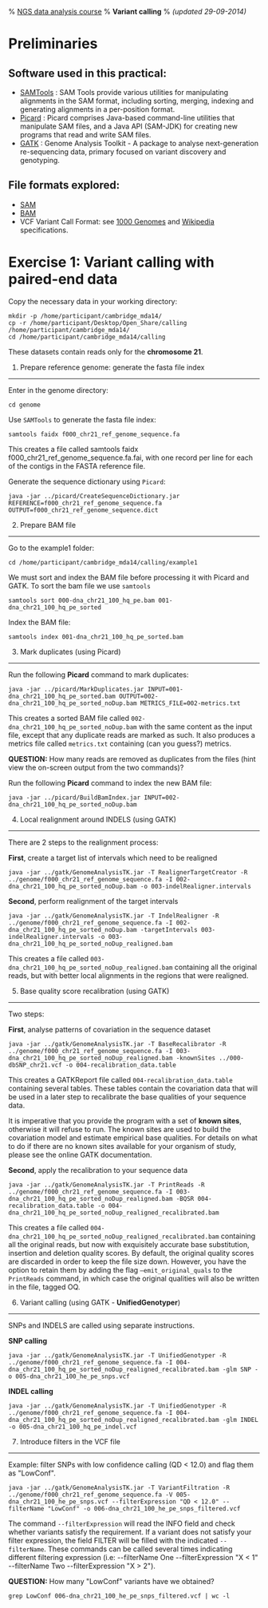% [NGS data analysis course](http://ngscourse.github.io/)
% __Variant calling__
% _(updated 29-09-2014)_

<!-- COMMON LINKS HERE -->

[SAMTools]: http://samtools.sourceforge.net/ "samtools"
[Picard]: http://picard.sourceforge.net/ "Picard"
[GATK]: http://www.broadinstitute.org/gatk/ "GATK"

Preliminaries
================================================================================

Software used in this practical:
--------------------------------

- [SAMTools] : SAM Tools provide various utilities for manipulating alignments in the SAM format, including sorting, merging, indexing and generating alignments in a per-position format.
- [Picard] : Picard comprises Java-based command-line utilities that manipulate SAM files, and a Java API (SAM-JDK) for creating new programs that read and write SAM files.
- [GATK] : Genome Analysis Toolkit - A package to analyse next-generation re-sequencing data, primary focused on variant discovery and genotyping.


File formats explored:
----------------------

- [SAM](http://samtools.sourceforge.net/SAMv1.pdf)
- [BAM](http://www.broadinstitute.org/igv/bam)
- VCF Variant Call Format: see [1000 Genomes](http://www.1000genomes.org/wiki/analysis/variant-call-format/vcf-variant-call-format-version-42) and [Wikipedia](http://en.wikipedia.org/wiki/Variant_Call_Format) specifications.


Exercise 1: Variant calling with paired-end data
================================================================================

Copy the necessary data in your working directory:

    mkdir -p /home/participant/cambridge_mda14/
    cp -r /home/participant/Desktop/Open_Share/calling /home/participant/cambridge_mda14/
    cd /home/participant/cambridge_mda14/calling

These datasets contain reads only for the **chromosome 21**.


1. Prepare reference genome: generate the fasta file index
--------------------------------------------------------------------------------
Enter in the genome directory:

    cd genome

Use ``SAMTools`` to generate the fasta file index:

    samtools faidx f000_chr21_ref_genome_sequence.fa

This creates a file called samtools faidx f000_chr21_ref_genome_sequence.fa.fai, with one record per line for each of the contigs in the FASTA reference file.


Generate the sequence dictionary using ``Picard``:

    java -jar ../picard/CreateSequenceDictionary.jar REFERENCE=f000_chr21_ref_genome_sequence.fa OUTPUT=f000_chr21_ref_genome_sequence.dict


2. Prepare BAM file
--------------------------------------------------------------------------------

Go to the example1 folder:

    cd /home/participant/cambridge_mda14/calling/example1

<!-- The **read group** information is key for downstream GATK functionality. The GATK will not work without a read group tag. Make sure to enter as much metadata as you know about your data in the read group fields provided. For more information about all the possible fields in the @RG tag, take a look at the SAM specification.

    AddOrReplaceReadGroups.jar I=f000-dna_100_high_pe.bam O=f010-dna_100_high_pe_fixRG.bam RGID=group1 RGLB=lib1 RGPL=illumina RGSM=sample1 RGPU=unit1

-->

We must sort and index the BAM file before processing it with Picard and GATK. To sort the bam file we use ``samtools``

    samtools sort 000-dna_chr21_100_hq_pe.bam 001-dna_chr21_100_hq_pe_sorted

Index the BAM file:

    samtools index 001-dna_chr21_100_hq_pe_sorted.bam


3. Mark duplicates (using Picard)
--------------------------------------------------------------------------------

Run the following **Picard** command to mark duplicates:

    java -jar ../picard/MarkDuplicates.jar INPUT=001-dna_chr21_100_hq_pe_sorted.bam OUTPUT=002-dna_chr21_100_hq_pe_sorted_noDup.bam METRICS_FILE=002-metrics.txt

This creates a sorted BAM file called ``002-dna_chr21_100_hq_pe_sorted_noDup.bam`` with the same content as the input file, except that any duplicate reads are marked as such. It also produces a metrics file called ``metrics.txt`` containing (can you guess?) metrics.

**QUESTION:** How many reads are removed as duplicates from the files (hint view the on-screen output from the two commands)?

Run the following **Picard** command to index the new BAM file:

    java -jar ../picard/BuildBamIndex.jar INPUT=002-dna_chr21_100_hq_pe_sorted_noDup.bam


4. Local realignment around INDELS (using GATK)
--------------------------------------------------------------------------------

There are 2 steps to the realignment process:

**First**, create a target list of intervals which need to be realigned
  
    java -jar ../gatk/GenomeAnalysisTK.jar -T RealignerTargetCreator -R ../genome/f000_chr21_ref_genome_sequence.fa -I 002-dna_chr21_100_hq_pe_sorted_noDup.bam -o 003-indelRealigner.intervals

**Second**, perform realignment of the target intervals

    java -jar ../gatk/GenomeAnalysisTK.jar -T IndelRealigner -R ../genome/f000_chr21_ref_genome_sequence.fa -I 002-dna_chr21_100_hq_pe_sorted_noDup.bam -targetIntervals 003-indelRealigner.intervals -o 003-dna_chr21_100_hq_pe_sorted_noDup_realigned.bam

This creates a file called ``003-dna_chr21_100_hq_pe_sorted_noDup_realigned.bam`` containing all the original reads, but with better local alignments in the regions that were realigned.


5. Base quality score recalibration (using GATK)
--------------------------------------------------------------------------------

Two steps:

**First**, analyse patterns of covariation in the sequence dataset

    java -jar ../gatk/GenomeAnalysisTK.jar -T BaseRecalibrator -R ../genome/f000_chr21_ref_genome_sequence.fa -I 003-dna_chr21_100_hq_pe_sorted_noDup_realigned.bam -knownSites ../000-dbSNP_chr21.vcf -o 004-recalibration_data.table

This creates a GATKReport file called ``004-recalibration_data.table`` containing several tables. These tables contain the covariation data that will be used in a later step to recalibrate the base qualities of your sequence data.

It is imperative that you provide the program with a set of **known sites**, otherwise it will refuse to run. The known sites are used to build the covariation model and estimate empirical base qualities. For details on what to do if there are no known sites available for your organism of study, please see the online GATK documentation.

**Second**, apply the recalibration to your sequence data

    java -jar ../gatk/GenomeAnalysisTK.jar -T PrintReads -R ../genome/f000_chr21_ref_genome_sequence.fa -I 003-dna_chr21_100_hq_pe_sorted_noDup_realigned.bam -BQSR 004-recalibration_data.table -o 004-dna_chr21_100_hq_pe_sorted_noDup_realigned_recalibrated.bam

This creates a file called ``004-dna_chr21_100_hq_pe_sorted_noDup_realigned_recalibrated.bam`` containing all the original reads, but now with exquisitely accurate base substitution, insertion and deletion quality scores. By default, the original quality scores are discarded in order to keep the file size down. However, you have the option to retain them by adding the flag ``–emit_original_quals`` to the ``PrintReads`` command, in which case the original qualities will also be written in the file, tagged OQ.


6. Variant calling (using GATK - **UnifiedGenotyper**)
--------------------------------------------------------------------------------

SNPs and INDELS are called using separate instructions.

**SNP calling**

    java -jar ../gatk/GenomeAnalysisTK.jar -T UnifiedGenotyper -R ../genome/f000_chr21_ref_genome_sequence.fa -I 004-dna_chr21_100_hq_pe_sorted_noDup_realigned_recalibrated.bam -glm SNP -o 005-dna_chr21_100_he_pe_snps.vcf

**INDEL calling**

    java -jar ../gatk/GenomeAnalysisTK.jar -T UnifiedGenotyper -R ../genome/f000_chr21_ref_genome_sequence.fa -I 004-dna_chr21_100_hq_pe_sorted_noDup_realigned_recalibrated.bam -glm INDEL -o 005-dna_chr21_100_hq_pe_indel.vcf


7. Introduce filters in the VCF file
--------------------------------------------------------------------------------

Example: filter SNPs with low confidence calling (QD < 12.0) and flag them as "LowConf".

    java -jar ../gatk/GenomeAnalysisTK.jar -T VariantFiltration -R ../genome/f000_chr21_ref_genome_sequence.fa -V 005-dna_chr21_100_he_pe_snps.vcf --filterExpression "QD < 12.0" --filterName "LowConf" -o 006-dna_chr21_100_he_pe_snps_filtered.vcf

The command ``--filterExpression`` will read the INFO field and check whether variants satisfy the requirement. If a variant does not satisfy your filter expression, the field FILTER will be filled with the indicated ``--filterName``. These commands can be called several times indicating different filtering expression (i.e: --filterName One --filterExpression "X < 1" --filterName Two --filterExpression "X > 2").

**QUESTION:** How many "LowConf" variants have we obtained?

    grep LowConf 006-dna_chr21_100_he_pe_snps_filtered.vcf | wc -l

